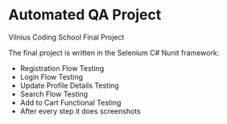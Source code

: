 # Automated QA Project
Vilnius Coding School Final Project

The final project is written in the Selenium C# Nunit framework:

- Registration Flow Testing
- Login Flow Testing 
- Update Profile Details Testing
- Search Flow Testing
- Add to Cart Functional Testing
- After every step it does screenshots
